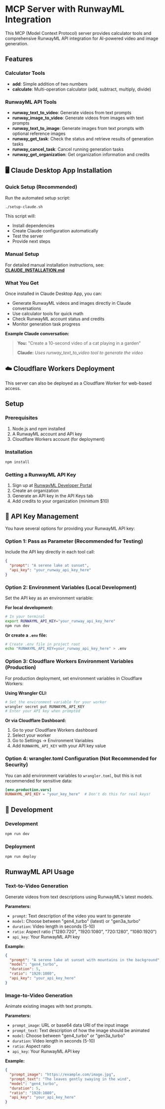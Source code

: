 # MCP Server with RunwayML Integration

This MCP (Model Context Protocol) server provides calculator tools and comprehensive RunwayML API integration for AI-powered video and image generation.

## Features

### Calculator Tools
- **add**: Simple addition of two numbers
- **calculate**: Multi-operation calculator (add, subtract, multiply, divide)

### RunwayML API Tools
- **runway_text_to_video**: Generate videos from text prompts
- **runway_image_to_video**: Generate videos from images with text prompts
- **runway_text_to_image**: Generate images from text prompts with optional reference images
- **runway_get_task**: Check the status and retrieve results of generation tasks
- **runway_cancel_task**: Cancel running generation tasks
- **runway_get_organization**: Get organization information and credits

## 🖥️ Claude Desktop App Installation

### Quick Setup (Recommended)
Run the automated setup script:

```bash
./setup-claude.sh
```

This script will:
- Install dependencies
- Create Claude configuration automatically
- Test the server
- Provide next steps

### Manual Setup
For detailed manual installation instructions, see: **[CLAUDE_INSTALLATION.md](CLAUDE_INSTALLATION.md)**

### What You Get
Once installed in Claude Desktop App, you can:
- Generate RunwayML videos and images directly in Claude conversations
- Use calculator tools for quick math
- Check RunwayML account status and credits
- Monitor generation task progress

**Example Claude conversation:**
> **You:** "Create a 10-second video of a cat playing in a garden"
> 
> **Claude:** *Uses runway_text_to_video tool to generate the video*

## ☁️ Cloudflare Workers Deployment

This server can also be deployed as a Cloudflare Worker for web-based access.

## Setup

### Prerequisites
1. Node.js and npm installed
2. A RunwayML account and API key
3. Cloudflare Workers account (for deployment)

### Installation
```bash
npm install
```

### Getting a RunwayML API Key
1. Sign up at [RunwayML Developer Portal](https://dev.runwayml.com)
2. Create an organization
3. Generate an API key in the API Keys tab
4. Add credits to your organization (minimum $10)

## 🔑 API Key Management

You have several options for providing your RunwayML API key:

### Option 1: Pass as Parameter (Recommended for Testing)
Include the API key directly in each tool call:

```json
{
  "prompt": "A serene lake at sunset",
  "api_key": "your_runway_api_key_here"
}
```

### Option 2: Environment Variables (Local Development)
Set the API key as an environment variable:

**For local development:**
```bash
# In your terminal
export RUNWAYML_API_KEY="your_runway_api_key_here"
npm run dev
```

**Or create a `.env` file:**
```bash
# Create .env file in project root
echo "RUNWAYML_API_KEY=your_runway_api_key_here" > .env
```

### Option 3: Cloudflare Workers Environment Variables (Production)
For production deployment, set environment variables in Cloudflare Workers:

**Using Wrangler CLI:**
```bash
# Set the environment variable for your worker
wrangler secret put RUNWAYML_API_KEY
# Enter your API key when prompted
```

**Or via Cloudflare Dashboard:**
1. Go to your Cloudflare Workers dashboard
2. Select your worker
3. Go to Settings → Environment Variables
4. Add `RUNWAYML_API_KEY` with your API key value

### Option 4: wrangler.toml Configuration (Not Recommended for Security)
You can add environment variables to `wrangler.toml`, but this is not recommended for sensitive data:

```toml
[env.production.vars]
RUNWAYML_API_KEY = "your_key_here"  # Don't do this for real keys!
```

## 🚀 Development

### Development
```bash
npm run dev
```

### Deployment
```bash
npm run deploy
```

## RunwayML API Usage

### Text-to-Video Generation
Generate videos from text descriptions using RunwayML's latest models.

**Parameters:**
- `prompt`: Text description of the video you want to generate
- `model`: Choose between "gen4_turbo" (latest) or "gen3a_turbo"
- `duration`: Video length in seconds (5-10)
- `ratio`: Aspect ratio ("1280:720", "1920:1080", "720:1280", "1080:1920")
- `api_key`: Your RunwayML API key

**Example:**
```json
{
  "prompt": "A serene lake at sunset with mountains in the background",
  "model": "gen4_turbo",
  "duration": 5,
  "ratio": "1920:1080",
  "api_key": "your_api_key_here"
}
```

### Image-to-Video Generation
Animate existing images with text prompts.

**Parameters:**
- `prompt_image`: URL or base64 data URI of the input image
- `prompt_text`: Text description of how the image should be animated
- `model`: Choose between "gen4_turbo" or "gen3a_turbo"
- `duration`: Video length in seconds (5-10)
- `ratio`: Aspect ratio
- `api_key`: Your RunwayML API key

**Example:**
```json
{
  "prompt_image": "https://example.com/image.jpg",
  "prompt_text": "The leaves gently swaying in the wind",
  "model": "gen4_turbo",
  "duration": 5,
  "ratio": "1920:1080",
  "api_key": "your_api_key_here"
}
```